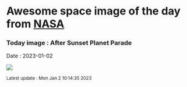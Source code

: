 
# Awesome space image of the day from [NASA](https://api.nasa.gov/)

### Today image : After Sunset Planet Parade
Date : 2023-01-02

![](https://apod.nasa.gov/apod/image/2301/AllPlanets_Tezel_1080_annotated.jpg)

<small>Latest update : Mon Jan  2 10:14:35 2023</small>
        